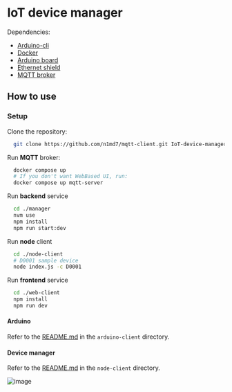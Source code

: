 # IoT device manager

Dependencies:
- [Arduino-cli](https://arduino.github.io/arduino-cli/latest/installation/)
- [Docker](https://docs.docker.com/engine/install/)
- [Arduino board](https://store.arduino.cc/arduino-mega-2560-rev3)
- [Ethernet shield](https://store.arduino.cc/arduino-ethernet-shield-2)
- [MQTT broker](https://mosquitto.org/download/)


## How to use

### Setup

Clone the repository:

```bash
  git clone https://github.com/n1md7/mqtt-client.git IoT-device-manager
```

Run **MQTT** broker:

```bash
  docker compose up
  # If you don't want WebBased UI, run:
  docker compose up mqtt-server
```

Run **backend** service

```bash
  cd ./manager
  nvm use
  npm install
  npm run start:dev
```

Run **node** client
```bash
  cd ./node-client
  # D0001 sample device
  node index.js -c D0001
```
Run **frontend** service

```bash
  cd ./web-client
  npm install
  npm run dev
```

#### Arduino
Refer to the [README.md](clients/Arduino/SWITCH/README.md) in the `arduino-client` directory.

#### Device manager
Refer to the [README.md](clients/node-client/README.md) in the `node-client` directory.


![image](https://github.com/n1md7/IoT-Device-Manager/assets/6734058/959ec731-b737-42c7-8736-18180dfe1587)

